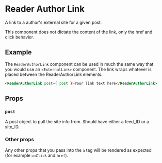 # Reader Author Link

A link to a author's external site for a given post.

This component does not dictate the content of the link, only the href and click behavior.

## Example

The `ReaderAuthorLink` component can be used in much the same way that you would use an `<ExternalLink>` component. The link wraps whatever is placed between the ReaderAuthorLink elements.

```html
<ReaderAuthorLink post={ post }>Your link text here</ReaderAuthorLink>
```

## Props

### `post`

A post object to pull the site info from. Should have either a feed_ID or a site_ID.

### Other props

Any other props that you pass into the `a` tag will be rendered as expected (for example `onClick` and `href`).